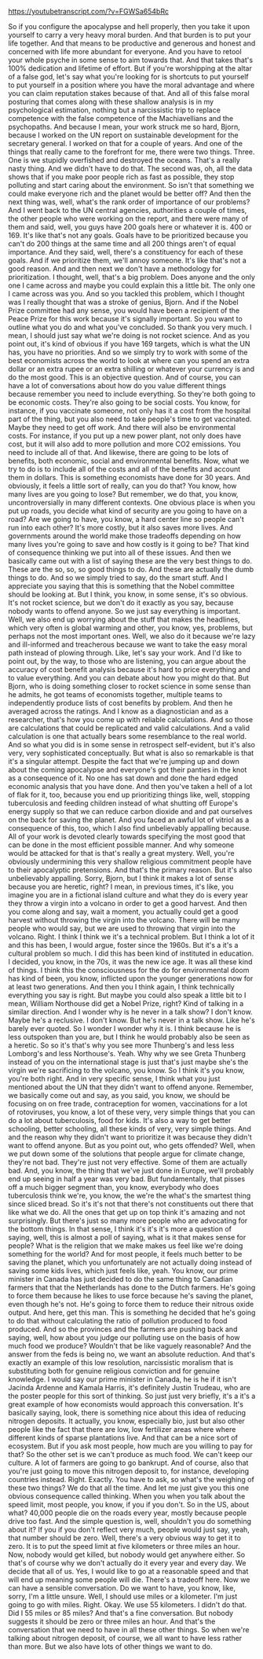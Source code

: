 https://youtubetranscript.com/?v=FGWSa654bRc

 So if you configure the apocalypse and hell properly, then you take it upon yourself to carry a very heavy moral burden. And that burden is to put your life together. And that means to be productive and generous and honest and concerned with life more abundant for everyone. And you have to retool your whole psyche in some sense to aim towards that. And that takes that's 100% dedication and lifetime of effort. But if you're worshipping at the altar of a false god, let's say what you're looking for is shortcuts to put yourself to put yourself in a position where you have the moral advantage and where you can claim reputation stakes because of that. And all of this false moral posturing that comes along with these shallow analysis is in my psychological estimation, nothing but a narcissistic trip to replace competence with the false competence of the Machiavellians and the psychopaths. And because I mean, your work struck me so hard, Bjorn, because I worked on the UN report on sustainable development for the secretary general. I worked on that for a couple of years. And one of the things that really came to the forefront for me, there were two things. Three. One is we stupidly overfished and destroyed the oceans. That's a really nasty thing. And we didn't have to do that. The second was, oh, all the data shows that if you make poor people rich as fast as possible, they stop polluting and start caring about the environment. So isn't that something we could make everyone rich and the planet would be better off? And then the next thing was, well, what's the rank order of importance of our problems? And I went back to the UN central agencies, authorities a couple of times, the other people who were working on the report, and there were many of them and said, well, you guys have 200 goals here or whatever it is. 400 or 169. It's like that's not any goals. Goals have to be prioritized because you can't do 200 things at the same time and all 200 things aren't of equal importance. And they said, well, there's a constituency for each of these goals. And if we prioritize them, we'll annoy someone. It's like that's not a good reason. And and then next we don't have a methodology for prioritization. I thought, well, that's a big problem. Does anyone and the only one I came across and maybe you could explain this a little bit. The only one I came across was you. And so you tackled this problem, which I thought was I really thought that was a stroke of genius, Bjorn. And if the Nobel Prize committee had any sense, you would have been a recipient of the Peace Prize for this work because it's signally important. So you want to outline what you do and what you've concluded. So thank you very much. I mean, I should just say what we're doing is not rocket science. And as you point out, it's kind of obvious if you have 169 targets, which is what the UN has, you have no priorities. And so we simply try to work with some of the best economists across the world to look at where can you spend an extra dollar or an extra rupee or an extra shilling or whatever your currency is and do the most good. This is an objective question. And of course, you can have a lot of conversations about how do you value different things because remember you need to include everything. So they're both going to be economic costs. They're also going to be social costs. You know, for instance, if you vaccinate someone, not only has it a cost from the hospital part of the thing, but you also need to take people's time to get vaccinated. Maybe they need to get off work. And there will also be environmental costs. For instance, if you put up a new power plant, not only does have cost, but it will also add to more pollution and more CO2 emissions. You need to include all of that. And likewise, there are going to be lots of benefits, both economic, social and environmental benefits. Now, what we try to do is to include all of the costs and all of the benefits and account them in dollars. This is something economists have done for 30 years. And obviously, it feels a little sort of really, can you do that? You know, how many lives are you going to lose? But remember, we do that, you know, uncontroversially in many different contexts. One obvious place is when you put up roads, you decide what kind of security are you going to have on a road? Are we going to have, you know, a hard center line so people can't run into each other? It's more costly, but it also saves more lives. And governments around the world make those tradeoffs depending on how many lives you're going to save and how costly is it going to be? That kind of consequence thinking we put into all of these issues. And then we basically came out with a list of saying these are the very best things to do. These are the so, so, so good things to do. And these are actually the dumb things to do. And so we simply tried to say, do the smart stuff. And I appreciate you saying that this is something that the Nobel committee should be looking at. But I think, you know, in some sense, it's so obvious. It's not rocket science, but we don't do it exactly as you say, because nobody wants to offend anyone. So we just say everything is important. Well, we also end up worrying about the stuff that makes the headlines, which very often is global warming and other, you know, yes, problems, but perhaps not the most important ones. Well, we also do it because we're lazy and ill-informed and treacherous because we want to take the easy moral path instead of plowing through. Like, let's say your work. And I'd like to point out, by the way, to those who are listening, you can argue about the accuracy of cost benefit analysis because it's hard to price everything and to value everything. And you can debate about how you might do that. But Bjorn, who is doing something closer to rocket science in some sense than he admits, he got teams of economists together, multiple teams to independently produce lists of cost benefits by problem. And then he averaged across the ratings. And I know as a diagnostician and as a researcher, that's how you come up with reliable calculations. And so those are calculations that could be replicated and valid calculations. And a valid calculation is one that actually bears some resemblance to the real world. And so what you did is in some sense in retrospect self-evident, but it's also very, very sophisticated conceptually. But what is also so remarkable is that it's a singular attempt. Despite the fact that we're jumping up and down about the coming apocalypse and everyone's got their panties in the knot as a consequence of it. No one has sat down and done the hard edged economic analysis that you have done. And then you've taken a hell of a lot of flak for it, too, because you end up prioritizing things like, well, stopping tuberculosis and feeding children instead of what shutting off Europe's energy supply so that we can reduce carbon dioxide and and pat ourselves on the back for saving the planet. And you faced an awful lot of vitriol as a consequence of this, too, which I also find unbelievably appalling because. All of your work is devoted clearly towards specifying the most good that can be done in the most efficient possible manner. And why someone would be attacked for that is that's really a great mystery. Well, you're obviously undermining this very shallow religious commitment people have to their apocalyptic pretensions. And that's the primary reason. But it's also unbelievably appalling. Sorry, Bjorn, but I think it makes a lot of sense because you are heretic, right? I mean, in previous times, it's like, you imagine you are in a fictional island culture and what they do is every year they throw a virgin into a volcano in order to get a good harvest. And then you come along and say, wait a moment, you actually could get a good harvest without throwing the virgin into the volcano. There will be many people who would say, but we are used to throwing that virgin into the volcano. Right. I think I think we it's a technical problem. But I think a lot of it and this has been, I would argue, foster since the 1960s. But it's a it's a cultural problem so much. I did this has been kind of instituted in education. I decided, you know, in the 70s, it was the new ice age. It was all these kind of things. I think this the consciousness for the do for environmental doom has kind of been, you know, inflicted upon the younger generations now for at least two generations. And then you I think again, I think technically everything you say is right. But maybe you could also speak a little bit to I mean, William Northouse did get a Nobel Prize, right? Kind of talking in a similar direction. And I wonder why is he never in a talk show? I don't know. Maybe he's a reclusive. I don't know. But he's never in a talk show. Like he's barely ever quoted. So I wonder I wonder why it is. I think because he is less outspoken than you are, but I think he would probably also be seen as a heretic. So so it's that's why you see more Thunberg's and less less Lomborg's and less Northouse's. Yeah. Why why we see Greta Thunberg instead of you on the international stage is just that's just maybe she's the virgin we're sacrificing to the volcano, you know. So I think it's you know, you're both right. And in very specific sense, I think what you just mentioned about the UN that they didn't want to offend anyone. Remember, we basically come out and say, as you said, you know, we should be focusing on on free trade, contraception for women, vaccinations for a lot of rotoviruses, you know, a lot of these very, very simple things that you can do a lot about tuberculosis, food for kids. It's also a way to get better schooling, better schooling, all these kinds of very, very simple things. And and the reason why they didn't want to prioritize it was because they didn't want to offend anyone. But as you point out, who gets offended? Well, when we put down some of the solutions that people argue for climate change, they're not bad. They're just not very effective. Some of them are actually bad. And, you know, the thing that we've just done in Europe, we'll probably end up seeing in half a year was very bad. But fundamentally, that pisses off a much bigger segment than, you know, everybody who does tuberculosis think we're, you know, the we're the what's the smartest thing since sliced bread. So it's it's not that there's not constituents out there that like what we do. All the ones that get up on top think it's amazing and not surprisingly. But there's just so many more people who are advocating for the bottom things. In that sense, I think it's it's it's more a question of saying, well, this is almost a poll of saying, what is it that makes sense for people? What is the religion that we make makes us feel like we're doing something for the world? And for most people, it feels much better to be saving the planet, which you unfortunately are not actually doing instead of saving some kids lives, which just feels like, yeah. You know, our prime minister in Canada has just decided to do the same thing to Canadian farmers that that the Netherlands has done to the Dutch farmers. He's going to force them because he likes to use force because he's saving the planet, even though he's not. He's going to force them to reduce their nitrous oxide output. And here, get this man. This is something he decided that he's going to do that without calculating the ratio of pollution produced to food produced. And so the provinces and the farmers are pushing back and saying, well, how about you judge our polluting use on the basis of how much food we produce? Wouldn't that be like vaguely reasonable? And the answer from the feds is being no, we want an absolute reduction. And that's exactly an example of this low resolution, narcissistic moralism that is substituting both for genuine religious conviction and for genuine knowledge. I would say our prime minister in Canada, he is he if it isn't Jacinda Ardenne and Kamala Harris, it's definitely Justin Trudeau, who are the poster people for this sort of thinking. So just just very briefly, it's a it's a great example of how economists would approach this conversation. It's basically saying, look, there is something nice about this idea of reducing nitrogen deposits. It actually, you know, especially bio, just but also other people like the fact that there are low, low fertilizer areas where where different kinds of sparse plantations live. And that can be a nice sort of ecosystem. But if you ask most people, how much are you willing to pay for that? So the other set is we can't produce as much food. We can't keep our culture. A lot of farmers are going to go bankrupt. And of course, also that you're just going to move this nitrogen deposit to, for instance, developing countries instead. Right. Exactly. You have to ask, so what's the weighing of these two things? We do that all the time. And let me just give you this one obvious consequence called thinking. When you when you talk about the speed limit, most people, you know, if you if you don't. So in the US, about what? 40,000 people die on the roads every year, mostly because people drive too fast. And the simple question is, well, shouldn't you do something about it? If you if you don't reflect very much, people would just say, yeah, that number should be zero. Well, there's a very obvious way to get it to zero. It is to put the speed limit at five kilometers or three miles an hour. Now, nobody would get killed, but nobody would get anywhere either. So that's of course why we don't actually do it every year and every day. We decide that all of us. Yes, I would like to go at a reasonable speed and that will end up meaning some people will die. There's a tradeoff here. Now we can have a sensible conversation. Do we want to have, you know, like, sorry, I'm a little unsure. Well, I should use miles or a kilometer. I'm just going to go with miles. Right. Okay. We use 55 kilometers. I didn't do that. Did I 55 miles or 85 miles? And that's a fine conversation. But nobody suggests it should be zero or three miles an hour. And that's the conversation that we need to have in all these other things. So when we're talking about nitrogen deposit, of course, we all want to have less rather than more. But we also have lots of other things we want to do.